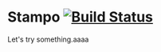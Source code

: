 # Stampo [![Build Status](https://travis-ci.org/andreabertagnolli/stampo.svg?branch=master)](https://travis-ci.org/andreabertagnolli/stampo)

Let's try something.aaaa
